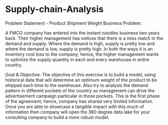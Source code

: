 # Supply-chain-Analysis
Problem Statement - Product Shipment Weight
  Business Problem:


A FMCG company has entered into the instant noodles business two years back. Their higher management has notices that there is a miss match in the demand and supply. Where the demand is high, supply is pretty low and where the demand is low, supply is pretty high. In both the ways it is an inventory cost loss to the company; hence, the higher management wants to optimize the supply quantity in each and every warehouse in entire country.


Goal & Objective: The objective of this exercise is to build a model, using historical data that will determine an optimum weight of the product to be shipped each time to the warehouse. Also try to analysis the demand pattern in different pockets of the country so management can drive the advertisement campaign particular in those pockets.
This is the first phase of the agreement; hence, company has shared very limited information. Once you are able to showcase a tangible impact with this much of information then company will open the 360 degree data lake for your consulting company to build a more robust model.

